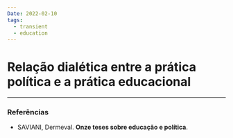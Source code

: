 ```yaml
---
Date: 2022-02-10
tags:
  - transient
  - education
---
```

# Relação dialética entre a prática política e a prática educacional


---
### Referências
- SAVIANI, Dermeval. **Onze teses sobre educação e política**.